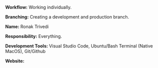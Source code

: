 **Workflow:** Working individually.

**Branching:** Creating a development and production branch.


**Name:** Ronak Trivedi

**Responsibility:** Everything.


**Development Tools:** Visual Studio Code, Ubuntu/Bash Terminal (Native MacOS), Git/Github

**Website:** 